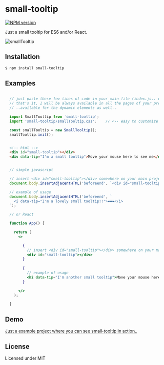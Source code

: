 # small-tooltip

[![NPM version](https://img.shields.io/npm/v/small-tooltip.svg?style=flat)](https://www.npmjs.com/package/small-tooltip)

Just a small tooltip for ES6 and/or React.

![smallTooltip](https://user-images.githubusercontent.com/6490641/84581443-c6ea3380-add8-11ea-9d92-94564feb488a.gif "small-tooltip")

## Installation

```bash
$ npm install small-tooltip
```

## Examples

```jsx

  // just paste these few lines of code in your main file (index.js.. or app.js..)
  // that's it, I will be always available in all the pages of your project!
  // ..available for the dynamic elements as well..

  import SmallTooltip from 'small-tooltip';
  import 'small-tooltip/smallTooltip.css';    // <-- easy to customize

  const smallTooltip = new SmallTooltip();
  smallTooltip.init();

```

```html

  <!-- html -->
  <div id="small-tooltip"></div>
  <div data-tip="I'm a small tooltip">Move your mouse here to see me</div>

```

```jsx

  // simple javascript

  // insert <div id="small-tooltip"></div> somewhere on your main project file (index.js, app.js..), of course just one time!
  document.body.insertAdjacentHTML('beforeend', `<div id="small-tooltip"></div>`);

  // example of usage
  document.body.insertAdjacentHTML('beforeend', `
    <i data-tip="I'm a lovely small tooltip!!">❤❤❤</i>
  `);

  // or React

  function App() {

    return (
      <>

        {
          // insert <div id="small-tooltip"></div> somewhere on your main project file (index.js, app.js..), of course just one time!
          <div id="small-tooltip"></div>
        }
        
        {
          // example of usage
          <h2 data-tip="I'm another small tooltip">Move your mouse here to see me as well!</h2>
        }

      </>
    );

  }

```

## Demo

[Just a example project where you can see small-tooltip in action..](https://messagerimus.com)

## License

Licensed under MIT